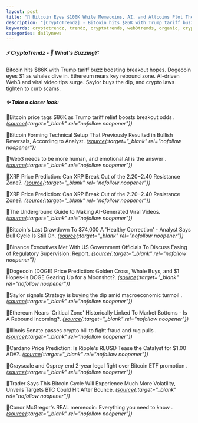 ```yaml
---
layout: post
title: "🌌 Bitcoin Eyes $100K While Memecoins, AI, and Altcoins Plot Their Next Moves"
description: "[CryptoTrendz] - Bitcoin hits $86K with Trump tariff buzz boosting breakout hopes. Dogecoin eyes $1 as whales dive in. Ethereum nears key rebound zone. AI-driven Web3 and viral video tips surge. Saylor buys the dip, and crypto laws tighten to curb scams."
keywords: cryptotrendz, trendz, cryptotrends, web3trends, organic, crypto, BTC, XRP, AI, Bitcoin, Trump, DOGE, Analyst, Market
categories: dailynews
---
```


##### ⚡ CryptoTrendz - 📌 *What's Buzzing?:*

Bitcoin hits $86K with Trump tariff buzz boosting breakout hopes. Dogecoin eyes $1 as whales dive in. Ethereum nears key rebound zone. AI-driven Web3 and viral video tips surge. Saylor buys the dip, and crypto laws tighten to curb scams.

##### ✨ *Take a closer look:*


🔹Bitcoin price tags $86K as Trump tariff relief boosts breakout odds . *([source](https://s.avyag.com/2ysw){:target="_blank" rel="nofollow noopener"})*

🔹Bitcoin Forming Technical Setup That Previously Resulted in Bullish Reversals, According to Analyst. *([source](https://s.avyag.com/4u5p){:target="_blank" rel="nofollow noopener"})*

🔹Web3 needs to be more human, and emotional AI is the answer . *([source](https://s.avyag.com/jizj){:target="_blank" rel="nofollow noopener"})*

🔹XRP Price Prediction: Can XRP Break Out of the $2.20-$2.40 Resistance Zone?. *([source](https://s.avyag.com/75by){:target="_blank" rel="nofollow noopener"})*

🔹XRP Price Prediction: Can XRP Break Out of the $2.20-$2.40 Resistance Zone?. *([source](https://s.avyag.com/rg6i){:target="_blank" rel="nofollow noopener"})*

🔹The Underground Guide to Making AI-Generated Viral Videos. *([source](https://s.avyag.com/alzi){:target="_blank" rel="nofollow noopener"})*

🔹Bitcoin's Last Drawdown To $74,000 A 'Healthy Correction' - Analyst Says Bull Cycle Is Still On. *([source](https://s.avyag.com/rww6){:target="_blank" rel="nofollow noopener"})*

🔹Binance Executives Met With US Government Officials To Discuss Easing of Regulatory Supervision: Report. *([source](https://s.avyag.com/k8zq){:target="_blank" rel="nofollow noopener"})*

🔹Dogecoin (DOGE) Price Prediction: Golden Cross, Whale Buys, and $1 Hopes-Is DOGE Gearing Up for a Moonshot?. *([source](https://s.avyag.com/nlss){:target="_blank" rel="nofollow noopener"})*

🔹Saylor signals Strategy is buying the dip amid macroeconomic turmoil . *([source](https://s.avyag.com/p173){:target="_blank" rel="nofollow noopener"})*

🔹Ethereum Nears 'Critical Zone' Historically Linked To Market Bottoms - Is A Rebound Incoming?. *([source](https://s.avyag.com/shb5){:target="_blank" rel="nofollow noopener"})*

🔹Illinois Senate passes crypto bill to fight fraud and rug pulls . *([source](https://s.avyag.com/6nse){:target="_blank" rel="nofollow noopener"})*

🔹Cardano Price Prediction: Is Ripple's RLUSD Tease the Catalyst for $1.00 ADA?. *([source](https://s.avyag.com/pgj7){:target="_blank" rel="nofollow noopener"})*

🔹Grayscale and Osprey end 2-year legal fight over Bitcoin ETF promotion . *([source](https://s.avyag.com/ogzc){:target="_blank" rel="nofollow noopener"})*

🔹Trader Says This Bitcoin Cycle Will Experience Much More Volatility, Unveils Targets BTC Could Hit After Bounce. *([source](https://s.avyag.com/bat6){:target="_blank" rel="nofollow noopener"})*

🔹Conor McGregor's REAL memecoin: Everything you need to know . *([source](https://s.avyag.com/i9m9){:target="_blank" rel="nofollow noopener"})*
